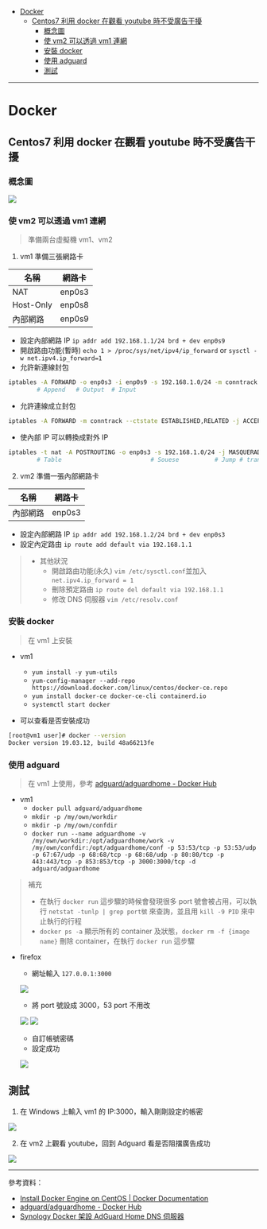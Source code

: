 * [Docker](https://github.com/linjiachi/Linux_note/blob/master/109-1%20Docker/W1-20200915.md#docker)
    - [Centos7 利用 docker 在觀看 youtube 時不受廣告干擾](https://github.com/linjiachi/Linux_note/blob/master/109-1%20Docker/W1-20200915.md#centos7-%E5%88%A9%E7%94%A8-docker-%E5%9C%A8%E8%A7%80%E7%9C%8B-youtube-%E6%99%82%E4%B8%8D%E5%8F%97%E5%BB%A3%E5%91%8A%E5%B9%B2%E6%93%BE)
        - [概念圖](https://github.com/linjiachi/Linux_note/blob/master/109-1%20Docker/W1-20200915.md#%E6%A6%82%E5%BF%B5%E5%9C%96)
        - [使 vm2 可以透過 vm1 連網](https://github.com/linjiachi/Linux_note/blob/master/109-1%20Docker/W1-20200915.md#%E4%BD%BF-vm2-%E5%8F%AF%E4%BB%A5%E9%80%8F%E9%81%8E-vm1-%E9%80%A3%E7%B6%B2)
        - [安裝 docker](https://github.com/linjiachi/Linux_note/blob/master/109-1%20Docker/W1-20200915.md#%E5%AE%89%E8%A3%9D-docker)
        - [使用 adguard](https://github.com/linjiachi/Linux_note/blob/master/109-1%20Docker/W1-20200915.md#%E4%BD%BF%E7%94%A8-adguard)
        - [測試](https://github.com/linjiachi/Linux_note/blob/master/109-1%20Docker/W1-20200915.md#%E6%B8%AC%E8%A9%A6)
---
# Docker
## Centos7 利用 docker 在觀看 youtube 時不受廣告干擾
### 概念圖
![](Image/W1-20200915/概念圖.jpg)

### 使 vm2 可以透過 vm1 連網
> 準備兩台虛擬機 vm1、vm2
1. vm1 準備三張網路卡

名稱|網路卡|
-|-
NAT|enp0s3
Host-Only|enp0s8
內部網路|enp0s9

* 設定內部網路 IP 
`ip addr add 192.168.1.1/24 brd + dev enp0s9`
* 開啟路由功能(暫時)
`echo 1 > /proc/sys/net/ipv4/ip_forward`
or
`sysctl -w net.ipv4.ip_forward=1`
* 允許新連線封包
```sh   
iptables -A FORWARD -o enp0s3 -i enp0s9 -s 192.168.1.0/24 -m conntrack --ctstate NEW -j ACCEPT
        # Append   # Output  # Input
```
* 允許連線成立封包
```sh
iptables -A FORWARD -m conntrack --ctstate ESTABLISHED,RELATED -j ACCEPT
```
* 使內部 IP 可以轉換成對外 IP
```sh
iptables -t nat -A POSTROUTING -o enp0s3 -s 192.168.1.0/24 -j MASQUERADE
        # Table                         # Souese          # Jump # trans to NAT
```

2. vm2 準備一張內部網路卡

名稱|網路卡|
-|-
內部網路|enp0s3

* 設定內部網路 IP
`ip addr add 192.168.1.2/24 brd + dev enp0s3`
* 設定內定路由
`ip route add default via 192.168.1.1`

> * 其他狀況
>   * 開啟路由功能(永久) `vim /etc/sysctl.conf`並加入 `net.ipv4.ip_forward = 1`
>   * 刪除預定路由 `ip route del default via 192.168.1.1`
>   * 修改 DNS 伺服器 `vim /etc/resolv.conf`

### 安裝 docker 
> 在 vm1 上安裝
* vm1
    - `yum install -y yum-utils`
    - `yum-config-manager --add-repo https://download.docker.com/linux/centos/docker-ce.repo`
    - `yum install docker-ce docker-ce-cli containerd.io`
    -  `systemctl start docker`

* 可以查看是否安裝成功
```sh
[root@vm1 user]# docker --version
Docker version 19.03.12, build 48a66213fe
```
### 使用 adguard
> 在 vm1 上使用，參考 [adguard/adguardhome - Docker Hub](https://hub.docker.com/r/adguard/adguardhome)
* vm1
    - `docker pull adguard/adguardhome`
    - `mkdir -p /my/own/workdir`
    - `mkdir -p /my/own/confdir`
    - `docker run --name adguardhome -v /my/own/workdir:/opt/adguardhome/work -v /my/own/confdir:/opt/adguardhome/conf -p 53:53/tcp -p 53:53/udp -p 67:67/udp -p 68:68/tcp -p 68:68/udp -p 80:80/tcp -p 443:443/tcp -p 853:853/tcp -p 3000:3000/tcp -d adguard/adguardhome`

> 補充
> * 在執行 `docker run` 這步驟的時候會發現很多 port 號會被占用，可以執行 `netstat -tunlp | grep port號` 來查詢，並且用 `kill -9 PID` 來中止執行的行程
> * `docker ps -a` 顯示所有的 container 及狀態，`docker rm -f {image name}` 刪除 container，在執行 `docker run` 這步驟

* firefox
    - 網址輸入 `127.0.0.1:3000`

    ![](Image/W1-20200915/127.0.0.1.PNG)

    - 將 port 號設成 3000，53 port 不用改

    ![](Image/W1-20200915/3000.PNG)
    ![](Image/W1-20200915/53.PNG)

    - 自訂帳號密碼
    - 設定成功

    ![](Image/W1-20200915/ok.PNG)

## 測試
1. 在 Windows 上輸入 vm1 的 IP:3000，輸入剛剛設定的帳密

![](Image/W1-20200915/儀錶板.PNG)

2. 在 vm2 上觀看 youtube，回到 Adguard 看是否阻擋廣告成功

![](Image/W1-20200915/success.PNG)

---
參考資料：
- [Install Docker Engine on CentOS | Docker Documentation](https://docs.docker.com/engine/install/centos/)
- [adguard/adguardhome - Docker Hub](https://hub.docker.com/r/adguard/adguardhome)
- [Synology Docker 架設 AdGuard Home DNS 伺服器](https://www.sakamoto.blog/synology-adguard-home-dns/)